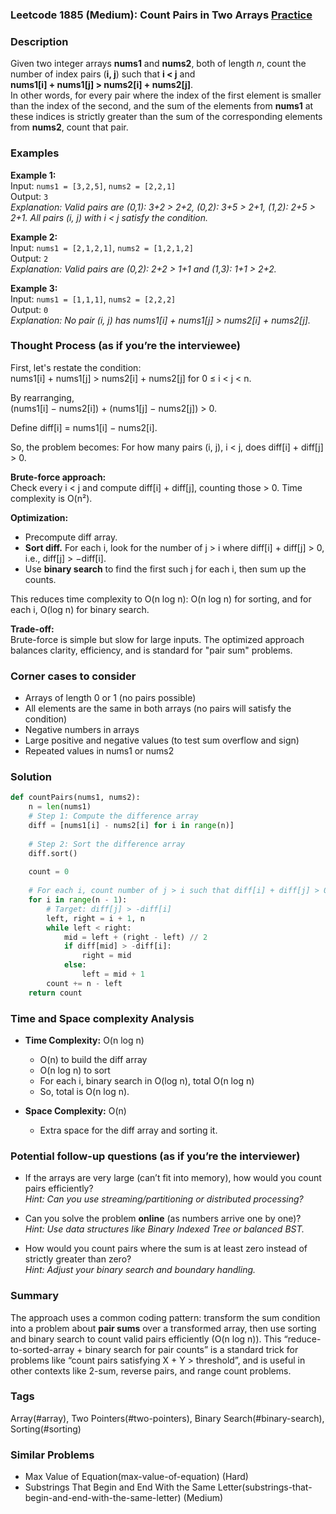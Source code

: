 ### Leetcode 1885 (Medium): Count Pairs in Two Arrays [Practice](https://leetcode.com/problems/count-pairs-in-two-arrays)

### Description  
Given two integer arrays **nums1** and **nums2**, both of length *n*, count the number of index pairs (**i, j**) such that **i < j** and  
**nums1[i] + nums1[j] > nums2[i] + nums2[j]**.  
In other words, for every pair where the index of the first element is smaller than the index of the second, and the sum of the elements from **nums1** at these indices is strictly greater than the sum of the corresponding elements from **nums2**, count that pair.

### Examples  

**Example 1:**  
Input: `nums1 = [3,2,5]`, `nums2 = [2,2,1]`  
Output: `3`  
*Explanation: Valid pairs are (0,1): 3+2 > 2+2, (0,2): 3+5 > 2+1, (1,2): 2+5 > 2+1. All pairs (i, j) with i < j satisfy the condition.*

**Example 2:**  
Input: `nums1 = [2,1,2,1]`, `nums2 = [1,2,1,2]`  
Output: `2`  
*Explanation: Valid pairs are (0,2): 2+2 > 1+1 and (1,3): 1+1 > 2+2.*

**Example 3:**  
Input: `nums1 = [1,1,1]`, `nums2 = [2,2,2]`  
Output: `0`  
*Explanation: No pair (i, j) has nums1[i] + nums1[j] > nums2[i] + nums2[j].*

### Thought Process (as if you’re the interviewee)  
First, let's restate the condition:  
nums1[i] + nums1[j] > nums2[i] + nums2[j] for 0 ≤ i < j < n.

By rearranging,  
(nums1[i] − nums2[i]) + (nums1[j] − nums2[j]) > 0.

Define diff[i] = nums1[i] − nums2[i].

So, the problem becomes: For how many pairs (i, j), i < j, does diff[i] + diff[j] > 0.

**Brute-force approach:**  
Check every i < j and compute diff[i] + diff[j], counting those > 0. Time complexity is O(n²).

**Optimization:**  
- Precompute diff array.
- **Sort diff.** For each i, look for the number of j > i where diff[i] + diff[j] > 0, i.e., diff[j] > −diff[i].
- Use **binary search** to find the first such j for each i, then sum up the counts.

This reduces time complexity to O(n log n): O(n log n) for sorting, and for each i, O(log n) for binary search.

**Trade-off:**  
Brute-force is simple but slow for large inputs. The optimized approach balances clarity, efficiency, and is standard for "pair sum" problems.

### Corner cases to consider  
- Arrays of length 0 or 1 (no pairs possible)
- All elements are the same in both arrays (no pairs will satisfy the condition)
- Negative numbers in arrays
- Large positive and negative values (to test sum overflow and sign)
- Repeated values in nums1 or nums2

### Solution

```python
def countPairs(nums1, nums2):
    n = len(nums1)
    # Step 1: Compute the difference array
    diff = [nums1[i] - nums2[i] for i in range(n)]
    
    # Step 2: Sort the difference array
    diff.sort()
    
    count = 0
    
    # For each i, count number of j > i such that diff[i] + diff[j] > 0
    for i in range(n - 1):
        # Target: diff[j] > -diff[i]
        left, right = i + 1, n
        while left < right:
            mid = left + (right - left) // 2
            if diff[mid] > -diff[i]:
                right = mid
            else:
                left = mid + 1
        count += n - left
    return count
```

### Time and Space complexity Analysis  

- **Time Complexity:** O(n log n)  
  - O(n) to build the diff array  
  - O(n log n) to sort  
  - For each i, binary search in O(log n), total O(n log n)  
  - So, total is O(n log n).

- **Space Complexity:** O(n)  
  - Extra space for the diff array and sorting it.

### Potential follow-up questions (as if you’re the interviewer)  

- If the arrays are very large (can’t fit into memory), how would you count pairs efficiently?  
  *Hint: Can you use streaming/partitioning or distributed processing?*

- Can you solve the problem **online** (as numbers arrive one by one)?  
  *Hint: Use data structures like Binary Indexed Tree or balanced BST.*

- How would you count pairs where the sum is at least zero instead of strictly greater than zero?  
  *Hint: Adjust your binary search and boundary handling.*

### Summary
The approach uses a common coding pattern: transform the sum condition into a problem about **pair sums** over a transformed array, then use sorting and binary search to count valid pairs efficiently (O(n log n)). This “reduce-to-sorted-array + binary search for pair counts” is a standard trick for problems like “count pairs satisfying X + Y > threshold”, and is useful in other contexts like 2-sum, reverse pairs, and range count problems.

### Tags
Array(#array), Two Pointers(#two-pointers), Binary Search(#binary-search), Sorting(#sorting)

### Similar Problems
- Max Value of Equation(max-value-of-equation) (Hard)
- Substrings That Begin and End With the Same Letter(substrings-that-begin-and-end-with-the-same-letter) (Medium)